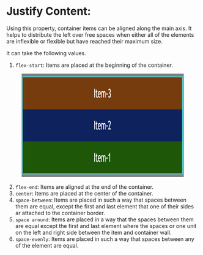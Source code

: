 # Justify Content:

Using this property, container items can be aligned along the main axis. It helps to distribute the left over free spaces when either all of the elements are inflexible or flexible but have reached their maximum size.

It can take the following values.

1. `flex-start`: Items are placed at the beginning of the container.
<figure>
<img src="../assets/direction/col-rev.png" alt="flex direction reverse column" height="270" width="600" />
</figure>

2. `flex-end`: Items are aligned at the end of the container.
3. `center`: Items are placed at the center of the container.
4. `space-between`: Items are placed in such a way that spaces between them are equal, except the first and last element that one of their sides ar attached to the container border.
5. `space around`: Items are placed in a way that the spaces between them are equal except the first and last element where the spaces or one unit on the left and right side between the item and container wall.
6. `space-evenly`: Items are placed in such a way that spaces between any of the element are equal.
